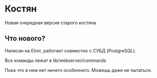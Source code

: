 # Костян

Новая очередная версия старого костяна

## Что нового?
Написан на Elixir, работает совместно с СУБД (PostgreSQL).

Все команды лежат в lib/webserver/commands

Пока что в нем нет ничего особенного. Можешь даже не пытаться.

